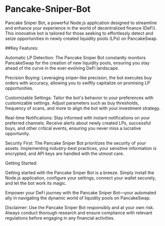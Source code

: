 # Pancake-Sniper-Bot
Pancake Sniper Bot, a powerful Node.js application designed to streamline and enhance your experience in the world of decentralized finance (DeFi). This innovative bot is tailored for those seeking to effortlessly detect and seize opportunities in newly created liquidity pools (LPs) on PancakeSwap.

##Key Features:

Automatic LP Detection: The Pancake Sniper Bot constantly monitors PancakeSwap for the creation of new liquidity pools, ensuring you stay ahead of the curve in the ever-evolving DeFi landscape.

Precision Buying: Leveraging sniper-like precision, the bot executes buy orders with accuracy, allowing you to swiftly capitalize on promising LP opportunities.

Customizable Settings: Tailor the bot's behavior to your preferences with customizable settings. Adjust parameters such as buy thresholds, frequency of scans, and more to align the bot with your investment strategy.

Real-time Notifications: Stay informed with instant notifications on your preferred channels. Receive alerts about newly created LPs, successful buys, and other critical events, ensuring you never miss a lucrative opportunity.

Security First: The Pancake Sniper Bot prioritizes the security of your assets. Implementing industry-best practices, your sensitive information is encrypted, and API keys are handled with the utmost care.

Getting Started:

Getting started with the Pancake Sniper Bot is a breeze. Simply install the Node.js application, configure your settings, connect your wallet securely, and let the bot work its magic.

Empower your DeFi journey with the Pancake Sniper Bot—your automated ally in navigating the dynamic world of liquidity pools on PancakeSwap.

Disclaimer: Use the Pancake Sniper Bot responsibly and at your own risk. Always conduct thorough research and ensure compliance with relevant regulations before engaging in any financial activities.
